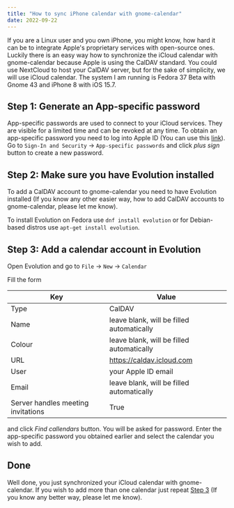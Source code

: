 ```yaml
---
title: "How to sync iPhone calendar with gnome-calendar"
date: 2022-09-22
---
```


If you are a Linux user and you own iPhone,
you might know,
how hard it can be to integrate Apple's proprietary services with open-source ones.
Luckily there is an easy way how to synchronize the iCloud calendar with gnome-calendar because Apple is using the CalDAV standard.
You could use NextCloud to host your CalDAV server, but for the sake of simplicity, we will use iCloud calendar.
The system I am running is Fedora 37 Beta with Gnome 43 and iPhone 8 with iOS 15.7.


## Step 1: Generate an App-specific password

App-specific passwords are used to connect to your iCloud services.
They are visible for a limited time and can be revoked at any time.
To obtain an app-specific password you need to log into Apple ID
(You can use this [link](https://appleid.apple.com/account/manage)).
Go to `Sign-In and Security` -> `App-specific passwords`
and click *plus sign* button to create a new password.

## Step 2: Make sure you have Evolution installed

To add a CalDAV account to gnome-calendar you need to have Evolution installed
(If you know any other easier way, how to add CalDAV accounts to gnome-calendar, please let me know).

To install Evolution on Fedora use `dnf install evolution` or for Debian-based distros use `apt-get install evolution`.

## Step 3: Add a calendar account in Evolution

Open Evolution and go to `File` -> `New` -> `Calendar`

Fill the form

| Key | Value |
|---|---|
| Type | CalDAV |
| Name | leave blank, will be filled automatically |
| Colour | leave blank, will be filled automatically |
| URL | https://caldav.icloud.com |
| User | your Apple ID email |
| Email | leave blank, will be filled automatically |
| Server handles meeting invitations | True |

and click *Find callendars* button.
You will be asked for password.
Enter the app-specific password you obtained earlier and select the calendar you wish to add.

## Done

Well done, you just synchronized your iCloud calendar with gnome-calendar.
If you wish to add more than one calendar just repeat [Step 3](#Step-3:-Add-a-calendar-account-in-Evolution)
(If you know any better way, please let me know).
